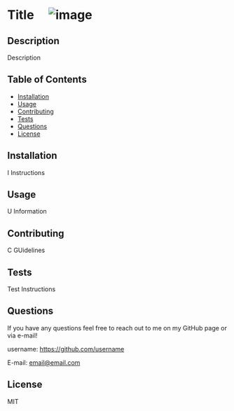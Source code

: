 # Title  &nbsp;&nbsp;&nbsp; ![image](https://img.shields.io/badge/license-MIT-blueviolet)
    
## Description

Description


## Table of Contents

* [Installation](#installation)
* [Usage](#usage)
* [Contributing](#contributing)
* [Tests](#tests)
* [Questions](#questions)
* [License](#license)


## Installation

I Instructions


## Usage

U Information


## Contributing

C GUidelines


## Tests

Test Instructions


## Questions

If you have any questions feel free to reach out to me on my GitHub page or via e-mail!

username: https://github.com/username

E-mail: email@email.com


## License

MIT
    
